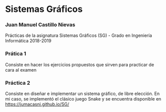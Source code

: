 # Sistemas Gráficos

### Juan Manuel Castillo Nievas

Prácticas de la asignatura Sistemas Gráficos (SG) - Grado en Ingeniería Informática 2018-2019

### Prática 1

Consiste en hacer los ejercicios propuestos que sirven para practicar de cara al examen

### Práctica 2

Consiste en diseñar e implementar un sistema gráfico, de libre elección. En mi caso, se implementó el clásico juego Snake y se encuentra disponible en https://jumacasni.github.io/SG/


